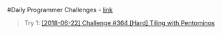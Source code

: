 #Daily Programmer Challenges - [link](https://www.reddit.com/r/dailyprogrammer)

>Try 1: [[2018-06-22] Challenge #364 [Hard] Tiling with Pentominos](https://www.reddit.com/r/dailyprogrammer/comments/8t4440/20180622_challenge_364_hard_tiling_with_pentominos/)
